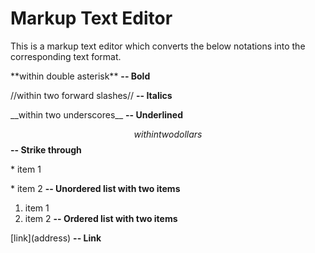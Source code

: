 # Markup Text Editor 
This is a markup text editor which converts the below notations into the corresponding text format.

 \*\*within double asterisk** **-- Bold** 

 \//within two forward slashes// **-- Italics**

 \_\_within two underscores__ **-- Underlined**

 $$within two dollars$$ **-- Strike through**

 \* item 1

 \* item 2 **-- Unordered list with two items**

 1. item 1
 2. item 2 **-- Ordered list with two items**

 \[link\]\(address\) **-- Link** 
 

